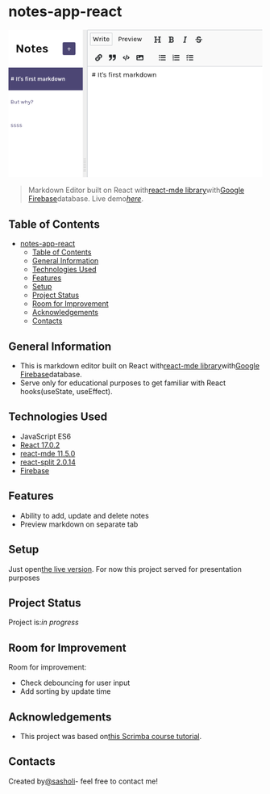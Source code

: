 # notes-app-react

![Example screenshot](./misc/img/screenshot.png)

> Markdown Editor built on React with[react-mde library](https://github.com/andrerpena/react-mde)with[Google Firebase](https://firebase.google.com/)database.
> Live demo[_here_](https://sashauly.github.io/notes-app-react/).

## Table of Contents

-   [notes-app-react](#notes-app-react)
    -   [Table of Contents](#table-of-contents)
    -   [General Information](#general-information)
    -   [Technologies Used](#technologies-used)
    -   [Features](#features)
    -   [Setup](#setup)
    -   [Project Status](#project-status)
    -   [Room for Improvement](#room-for-improvement)
    -   [Acknowledgements](#acknowledgements)
    -   [Contacts](#contacts)

## General Information

-   This is markdown editor built on React with[react-mde library](https://github.com/andrerpena/react-mde)with[Google Firebase](https://firebase.google.com/)database.
-   Serve only for educational purposes to get familiar with React hooks(useState, useEffect).

## Technologies Used

-   JavaScript ES6
-   [React 17.0.2](https://react.dev/)
-   [react-mde 11.5.0](https://github.com/andrerpena/react-mde)
-   [react-split 2.0.14](https://uiwjs.github.io/react-split/)
-   [Firebase](https://firebase.google.com/)

## Features

-   Ability to add, update and delete notes
-   Preview markdown on separate tab

## Setup

Just open[the live version](https://sashauly.github.io/notes-app-react/). For now this project served for presentation purposes

## Project Status

Project is:_in progress_

## Room for Improvement

Room for improvement:

-   Check debouncing for user input
-   Add sorting by update time

## Acknowledgements

-   This project was based on[this Scrimba course tutorial](https://scrimba.com/learn/learnreact).

## Contacts

Created by[@sasholi](https://t.me/sashauly)- feel free to contact me!
